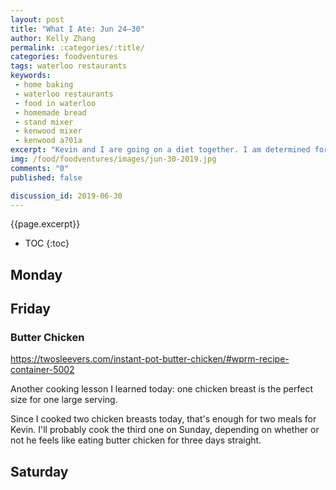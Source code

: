 ```yaml
---
layout: post
title: "What I Ate: Jun 24—30"
author: Kelly Zhang
permalink: :categories/:title/
categories: foodventures
tags: waterloo restaurants
keywords:
 - home baking
 - waterloo restaurants
 - food in waterloo
 - homemade bread
 - stand mixer
 - kenwood mixer
 - kenwood a701a
excerpt: "Kevin and I are going on a diet together. I am determined for both of us to eat out as little as possible, since I think there's no reason I can't cook most of our meals."
img: /food/foodventures/images/jun-30-2019.jpg
comments: "0"
published: false

discussion_id: 2019-06-30
---
```


{{page.excerpt}}

* TOC
{:toc}

## Monday

###

## Friday

### Butter Chicken

https://twosleevers.com/instant-pot-butter-chicken/#wprm-recipe-container-5002

Another cooking lesson I learned today: one chicken breast is the perfect size for one large serving.

Since I cooked two chicken breasts today, that's enough for two meals for Kevin. I'll probably cook the third one on Sunday, depending on whether or not he feels like eating butter chicken for three days straight.

## Saturday
